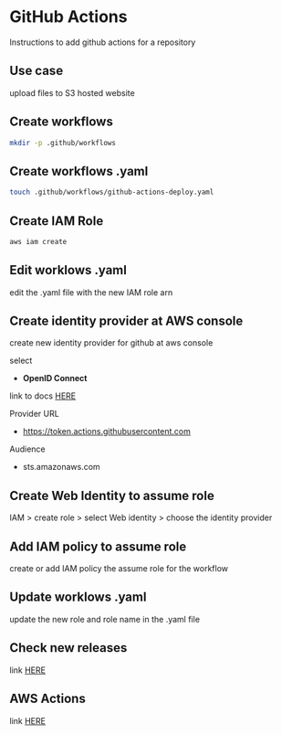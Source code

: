 # GitHub Actions

Instructions to add github actions for a repository

## Use case

upload files to S3 hosted website

## Create workflows

```bash
mkdir -p .github/workflows
```

## Create workflows .yaml

```bash
touch .github/workflows/github-actions-deploy.yaml
```

## Create IAM Role

```bash
aws iam create
```

## Edit worklows .yaml

edit the .yaml file with the new IAM role arn

## Create identity provider at AWS console

create new identity provider for github at aws console

select

- **OpenID Connect**

link to docs [HERE](https://docs.github.com/en/enterprise-server@3.7/actions/deployment/security-hardening-your-deployments/configuring-openid-connect-in-amazon-web-services)

Provider URL

- https://token.actions.githubusercontent.com

Audience

- sts.amazonaws.com

## Create Web Identity to assume role

IAM > create role > select Web identity > choose the identity provider

## Add IAM policy to assume role

create or add IAM policy the assume role for the workflow

## Update worklows .yaml

update the new role and role name in the .yaml file

## Check new releases

link [HERE](https://github.com/aws-actions/configure-aws-credentials/releases)

## AWS Actions

link [HERE](https://github.com/aws-actions)